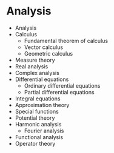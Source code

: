 # Analysis

- Analysis
- Calculus
    - Fundamental theorem of calculus
    - Vector calculus
    - Geometric calculus
- Measure theory
- Real analysis
- Complex analysis
- Differential equations
    - Ordinary differential equations
    - Partial differential equations
- Integral equations
- Approximation theory
- Special functions
- Potential theory
- Harmonic analysis
    - Fourier analysis
- Functional analysis
- Operator theory
